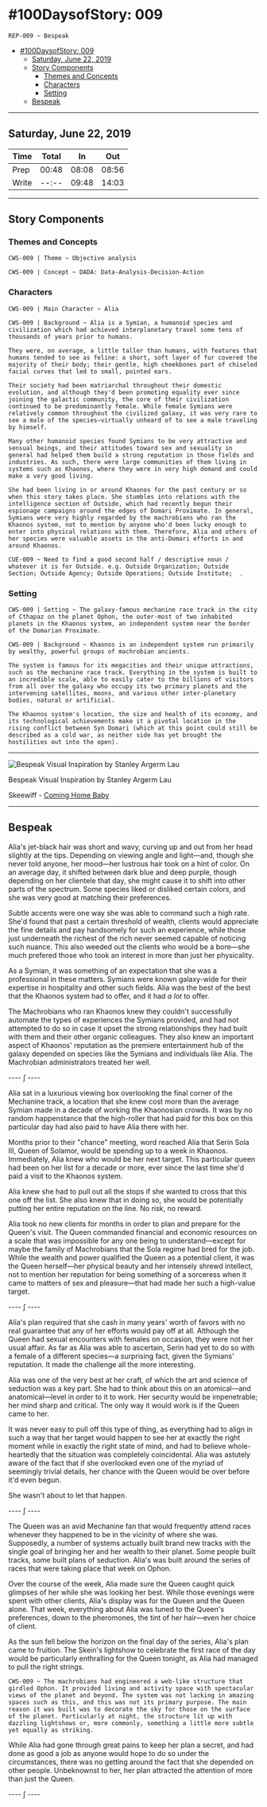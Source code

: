 # #100DaysofStory: 009

    REP-009 ~ Bespeak  

- [#100DaysofStory: 009](#100DaysofStory-009)
  - [Saturday, June 22, 2019](#Saturday-June-22-2019)
  - [Story Components](#Story-Components)
    - [Themes and Concepts](#Themes-and-Concepts)
    - [Characters](#Characters)
    - [Setting](#Setting)
  - [Bespeak](#Bespeak)

---

## Saturday, June 22, 2019

| Time  | Total | In    | Out   |
| ----- | ----- | ----- | ----- |
| Prep  | 00:48 | 08:08 | 08:56 |
| Write | --:-- | 09:48 | 14:03 |

---

## Story Components

### Themes and Concepts

    CWS-009 | Theme ~ Objective analysis

    CWS-009 | Concept ~ DADA: Data-Analysis-Decision-Action

### Characters

    CWS-009 | Main Character ~ Alia

    CWS-009 | Background ~ Alia is a Symian, a humanoid species and civilization which had achieved interplanetary travel some tens of thousands of years prior to humans.
    
    They were, on average, a little taller than humans, with features that humans tended to see as feline: a short, soft layer of fur covered the majority of their body; their gentle, high cheekbones part of chiseled facial curves that led to small, pointed ears.
    
    Their society had been matriarchal throughout their domestic evolution, and although they'd been promoting equality ever since joining the galactic community, the core of their civilization continued to be predominantly female. While female Symians were relatively common throughout the civilized galaxy, it was very rare to see a male of the species—virtually unheard of to see a male traveling by himself.
    
    Many other humanoid species found Symians to be very attractive and sensual beings, and their attitudes toward sex and sexuality in general had helped them build a strong reputation in those fields and industries. As such, there were large communities of them living in systems such as Khaonos, where they were in very high demand and could make a very good living.

    She had been living in or around Khaonos for the past century or so when this story takes place. She stumbles into relations with the intelligence section of Outside, which had recently begun their espionage campaigns around the edges of Domari Proximate. In general, Symians were very highly regarded by the machrobians who ran the Khaonos system, not to mention by anyone who'd been lucky enough to enter into physical relations with them. Therefore, Alia and others of her species were valuable assets in the anti-Domari efforts in and around Khaonos.

    CUE-009 ~ Need to find a good second half / descriptive noun / whatever it is for Outside. e.g. Outside Organization; Outside Section; Outside Agency; Outside Operations; Outside Institute;  .

### Setting

    CWS-009 | Setting ~ The galaxy-famous mechanine race track in the city of Cthapaz on the planet Ophon, the outer-most of two inhabited planets in the Khaonos system, an independent system near the border of the Domarian Proximate.

    CWS-009 | Background ~ Khaonos is an independent system run primarily by wealthy, powerful groups of machrobian ancients.
    
    The system is famous for its megacities and their unique attractions, such as the mechanine race track. Everything in the system is built to an incredible scale, able to easily cater to the billions of visitors from all over the galaxy who occupy its two primary planets and the intervening satellites, moons, and various other inter-planetary bodies, natural or artificial.
    
    The Khaonos system's location, the size and health of its economy, and its technological achievements make it a pivotal location in the rising conflict between Syn Domari (which at this point could still be described as a cold war, as neither side has yet brought the hostilities out into the open).

---

![Bespeak Visual Inspiration by Stanley Argerm Lau](alia.png)

Bespeak Visual Inspiration by Stanley Argerm Lau

Skeewiff - [Coming Home Baby](https://youtu.be/y9iXeSqMfDo)

---

## Bespeak

Alia's jet-black hair was short and wavy, curving up and out from her head slightly at the tips. Depending on viewing angle and light—and, though she never told anyone, her mood—her lustrous hair took on a hint of color. On an average day, it shifted between dark blue and deep purple, though depending on her clientele that day, she might cause it to shift into other parts of the spectrum. Some species liked or disliked certain colors, and she was very good at matching their preferences.

Subtle accents were one way she was able to command such a high rate. She'd found that past a certain threshold of wealth, clients would appreciate the fine details and pay handsomely for such an experience, while those just underneath the richest of the rich never seemed capable of noticing such nuance. This also weeded out the clients who would be a bore—she much prefered those who took an interest in more than just her physicality.

As a Symian, it was something of an expectation that she was a professional in these matters. Symians were known galaxy-wide for their expertise in hospitality and other such fields. Alia was the best of the best that the Khaonos system had to offer, and it had _a lot_ to offer.

The Machrobians who ran Khaonos knew they couldn't successfully automate the types of experiences the Symians provided, and had not attempted to do so in case it upset the strong relationships they had built with them and their other organic colleagues. They also knew an important aspect of Khaonos' reputation as the premiere entertainment hub of the galaxy depended on species like the Symians and individuals like Alia. The Machrobian administrators treated her well.

---- ∫ ----

Alia sat in a luxurious viewing box overlooking the final corner of the Mechanine track, a location that she knew cost more than the average Symian made in a decade of working the Khaonosian crowds. It was by no random happenstance that the high-roller that had paid for this box on this particular day had also paid to have Alia there with her.

Months prior to their "chance" meeting, word reached Alia that Serin Sola III, Queen of Solamor, would be spending up to a week in Khaonos. Immediately, Alia knew who would be her next target. This particular queen had been on her list for a decade or more, ever since the last time she'd paid a visit to the Khaonos system.

Alia knew she had to pull out all the stops if she wanted to cross that this one off the list. She also knew that in doing so, she would be potentially putting her entire reputation on the line. No risk, no reward.

Alia took no new clients for months in order to plan and prepare for the Queen's visit. The Queen commanded financial and economic resources on a scale that was impossible for any one being to understand—except for maybe the family of Machrobians that the Sola regime had bred for the job. While the wealth and power qualified the Queen as a potential client, it was the Queen herself—her physical beauty and her intensely shrewd intellect, not to mention her reputation for being something of a sorceress when it came to matters of sex and pleasure—that had made her such a high-value target. 

---- ∫ ----

Alia's plan required that she cash in many years' worth of favors with no real guarantee that any of her efforts would pay off at all. Although the Queen had sexual encounters with females on occasion, they were not her usual affair. As far as Alia was able to ascertain, Serin had yet to do so with a female of a different species—a surprising fact, given the Symians' reputation. It made the challenge all the more interesting.

Alia was one of the very best at her craft, of which the art and science of seduction was a key part. She had to think about this on an atomical—and anatomical—level in order to it to work. Her security would be impenetrable; her mind sharp and critical. The only way it would work is if the Queen came to her.

It was never easy to pull off this type of thing, as everything had to align in such a way that her target would happen to see her at exactly the right moment while in exactly the right state of mind, and had to believe whole-heartedly that the situation was completely coincidental. Alia was astutely aware of the fact that if she overlooked even one of the myriad of seemingly trivial details, her chance with the Queen would be over before it'd even begun.

She wasn't about to let that happen.

---- ∫ ----

The Queen was an avid Mechanine fan that would frequently attend races whenever they happened to be in the vicinity of where she was. Supposedly, a number of systems actually built brand new tracks with the single goal of bringing her and her wealth to their planet. Some people built tracks, some built plans of seduction. Alia's was built around the series of races that were taking place that week on Ophon.

Over the course of the week, Alia made sure the Queen caught quick glimpses of her while she was looking her best. While those evenings were spent with other clients, Alia's display was for the Queen and the Queen alone. That week, everything about Alia was tuned to the Queen's preferences, down to the pheromones, the tint of her hair—even her choice of client.

As the sun fell below the horizon on the final day of the series, Alia's plan came to fruition. The Skein's lightshow to celebrate the first race of the day would be particularly enthralling for the Queen tonight, as Alia had managed to pull the right strings.

    CWS-009 ~ The machrobians had engineered a web-like structure that girdled Ophon. It provided living and activity space with spectacular views of the planet and beyond. The system was not lacking in amazing spaces such as this, and this was not its primary purpose. The main reason it was built was to decorate the sky for those on the surface of the planet. Particularly at night, the structure lit up with dazzling lightshows or, more commonly, something a little more subtle yet equally as striking.

While Alia had gone through great pains to keep her plan a secret, and had done as good a job as anyone would hope to do so under the circumstances, there was no getting around the fact that she depended on other people. Unbeknownst to her, her plan attracted the attention of more than just the Queen.

---- ∫ ----
